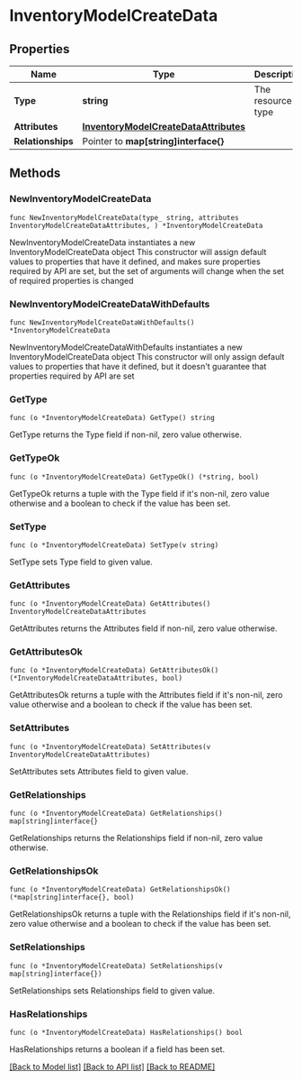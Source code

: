 # InventoryModelCreateData

## Properties

Name | Type | Description | Notes
------------ | ------------- | ------------- | -------------
**Type** | **string** | The resource&#39;s type | [default to "inventory_models"]
**Attributes** | [**InventoryModelCreateDataAttributes**](InventoryModelCreateDataAttributes.md) |  | 
**Relationships** | Pointer to **map[string]interface{}** |  | [optional] 

## Methods

### NewInventoryModelCreateData

`func NewInventoryModelCreateData(type_ string, attributes InventoryModelCreateDataAttributes, ) *InventoryModelCreateData`

NewInventoryModelCreateData instantiates a new InventoryModelCreateData object
This constructor will assign default values to properties that have it defined,
and makes sure properties required by API are set, but the set of arguments
will change when the set of required properties is changed

### NewInventoryModelCreateDataWithDefaults

`func NewInventoryModelCreateDataWithDefaults() *InventoryModelCreateData`

NewInventoryModelCreateDataWithDefaults instantiates a new InventoryModelCreateData object
This constructor will only assign default values to properties that have it defined,
but it doesn't guarantee that properties required by API are set

### GetType

`func (o *InventoryModelCreateData) GetType() string`

GetType returns the Type field if non-nil, zero value otherwise.

### GetTypeOk

`func (o *InventoryModelCreateData) GetTypeOk() (*string, bool)`

GetTypeOk returns a tuple with the Type field if it's non-nil, zero value otherwise
and a boolean to check if the value has been set.

### SetType

`func (o *InventoryModelCreateData) SetType(v string)`

SetType sets Type field to given value.


### GetAttributes

`func (o *InventoryModelCreateData) GetAttributes() InventoryModelCreateDataAttributes`

GetAttributes returns the Attributes field if non-nil, zero value otherwise.

### GetAttributesOk

`func (o *InventoryModelCreateData) GetAttributesOk() (*InventoryModelCreateDataAttributes, bool)`

GetAttributesOk returns a tuple with the Attributes field if it's non-nil, zero value otherwise
and a boolean to check if the value has been set.

### SetAttributes

`func (o *InventoryModelCreateData) SetAttributes(v InventoryModelCreateDataAttributes)`

SetAttributes sets Attributes field to given value.


### GetRelationships

`func (o *InventoryModelCreateData) GetRelationships() map[string]interface{}`

GetRelationships returns the Relationships field if non-nil, zero value otherwise.

### GetRelationshipsOk

`func (o *InventoryModelCreateData) GetRelationshipsOk() (*map[string]interface{}, bool)`

GetRelationshipsOk returns a tuple with the Relationships field if it's non-nil, zero value otherwise
and a boolean to check if the value has been set.

### SetRelationships

`func (o *InventoryModelCreateData) SetRelationships(v map[string]interface{})`

SetRelationships sets Relationships field to given value.

### HasRelationships

`func (o *InventoryModelCreateData) HasRelationships() bool`

HasRelationships returns a boolean if a field has been set.


[[Back to Model list]](../README.md#documentation-for-models) [[Back to API list]](../README.md#documentation-for-api-endpoints) [[Back to README]](../README.md)


